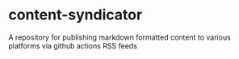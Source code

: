 # content-syndicator
A repository for publishing markdown formatted content to various platforms via github actions RSS feeds
